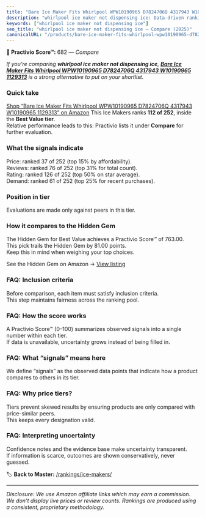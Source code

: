 ```yaml
---
title: "Bare Ice Maker Fits Whirlpool WPW10190965 D7824706Q 4317943 W10190965 1129313"
description: "whirlpool ice maker not dispensing ice: Data-driven ranking using the Practivio Score™. Positioned by quality, value, demand, findability, momentum."
keywords: ["whirlpool ice maker not dispensing ice"]
seo_title: "whirlpool ice maker not dispensing ice — Compare (2025)"
canonicalURL: "/products/bare-ice-maker-fits-whirlpool-wpw10190965-d7824706q-4317943-w10190965-1129313-B079Q2B1KW/"
---
```


**🛒 Practivio Score™:** 682 — _Compare_


*If you're comparing **whirlpool ice maker not dispensing ice**, **[Bare Ice Maker Fits Whirlpool WPW10190965 D7824706Q 4317943 W10190965 1129313](https://www.amazon.com/dp/B079Q2B1KW?tag=practivio-20)** is a strong alternative to put on your shortlist.*
### Quick take
[Shop “Bare Ice Maker Fits Whirlpool WPW10190965 D7824706Q 4317943 W10190965 1129313” on Amazon](https://www.amazon.com/dp/B079Q2B1KW?tag=practivio-20)
This Ice Makers ranks **112 of 252**, inside the **Best Value tier**.  
Relative performance leads to this: Practivio lists it under **Compare** for further evaluation.

### What the signals indicate
Price: ranked 37 of 252 (top 15% by affordability).  
Reviews: ranked 76 of 252 (top 31% for total count).  
Rating: ranked 126 of 252 (top 50% on star average).  
Demand: ranked 61 of 252 (top 25% for recent purchases).

### Position in tier
Evaluations are made only against peers in this tier.

### How it compares to the Hidden Gem
The Hidden Gem for Best Value achieves a Practivio Score™ of 763.00.  
This pick trails the Hidden Gem by 81.00 points.  
Keep this in mind when weighing your top choices.  

See the Hidden Gem on Amazon → [View listing](https://www.amazon.com/dp/B00197WV7I?tag=practivio-20)

### FAQ: Inclusion criteria
Before comparison, each item must satisfy inclusion criteria.  
This step maintains fairness across the ranking pool.

### FAQ: How the score works
A Practivio Score™ (0–100) summarizes observed signals into a single number within each tier.  
If data is unavailable, uncertainty grows instead of being filled in.

### FAQ: What “signals” means here
We define “signals” as the observed data points that indicate how a product compares to others in its tier.

### FAQ: Why price tiers?
Tiers prevent skewed results by ensuring products are only compared with price-similar peers.  
This keeps every designation valid.

### FAQ: Interpreting uncertainty
Confidence notes and the evidence base make uncertainty transparent.  
If information is scarce, outcomes are shown conservatively, never guessed.

<!-- Missing template for Compare/CompareWithinPriceClass -->


🏷️ **Back to Master:** [/rankings/ice-makers/](/rankings/ice-makers/)

---
_Disclosure: We use Amazon affiliate links which may earn a commission. We don’t display live prices or review counts. Rankings are produced using a consistent, proprietary methodology._
